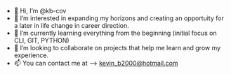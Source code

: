 - 👋 Hi, I’m @kb-cov
- 👀 I’m interested in expanding my horizons and creating an opportuity for a later in life change in career direction.
- 🌱 I’m currently learning everything from the beginning (initial focus on CLI, GIT, PYTHON) 
- 💞️ I’m looking to collaborate on projects that help me learn and grow my experience.
- 📫 You can contact me at --> kevin_b2000@hotmail.com

<!---
kb-cov/kb-cov is a ✨ special ✨ repository because its `README.md` (this file) appears on your GitHub profile.
You can click the Preview link to take a look at your changes.
--->
